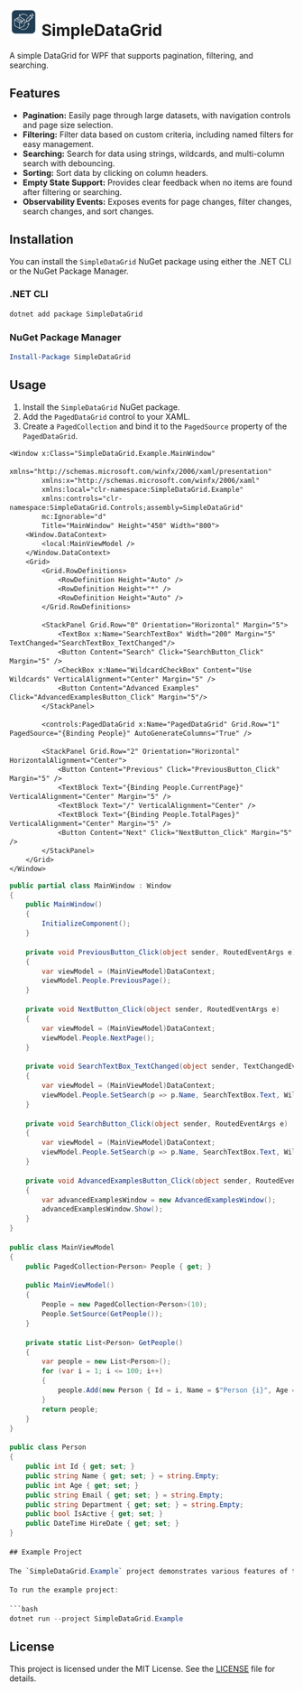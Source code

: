 # <img src="https://github.com/DerekGooding/SimpleDataGrid/blob/main/Icon.png" width=50 height=50/> SimpleDataGrid 

A simple DataGrid for WPF that supports pagination, filtering, and searching.

## Features

*   **Pagination:** Easily page through large datasets, with navigation controls and page size selection.
*   **Filtering:** Filter data based on custom criteria, including named filters for easy management.
*   **Searching:** Search for data using strings, wildcards, and multi-column search with debouncing.
*   **Sorting:** Sort data by clicking on column headers.
*   **Empty State Support:** Provides clear feedback when no items are found after filtering or searching.
*   **Observability Events:** Exposes events for page changes, filter changes, search changes, and sort changes.

## Installation

You can install the `SimpleDataGrid` NuGet package using either the .NET CLI or the NuGet Package Manager.

### .NET CLI

```bash
dotnet add package SimpleDataGrid
```

### NuGet Package Manager

```powershell
Install-Package SimpleDataGrid
```

## Usage

1.  Install the `SimpleDataGrid` NuGet package.
2.  Add the `PagedDataGrid` control to your XAML.
3.  Create a `PagedCollection` and bind it to the `PagedSource` property of the `PagedDataGrid`.

```xaml
<Window x:Class="SimpleDataGrid.Example.MainWindow"
        xmlns="http://schemas.microsoft.com/winfx/2006/xaml/presentation"
        xmlns:x="http://schemas.microsoft.com/winfx/2006/xaml"
        xmlns:local="clr-namespace:SimpleDataGrid.Example"
        xmlns:controls="clr-namespace:SimpleDataGrid.Controls;assembly=SimpleDataGrid"
        mc:Ignorable="d"
        Title="MainWindow" Height="450" Width="800">
    <Window.DataContext>
        <local:MainViewModel />
    </Window.DataContext>
    <Grid>
        <Grid.RowDefinitions>
            <RowDefinition Height="Auto" />
            <RowDefinition Height="*" />
            <RowDefinition Height="Auto" />
        </Grid.RowDefinitions>

        <StackPanel Grid.Row="0" Orientation="Horizontal" Margin="5">
            <TextBox x:Name="SearchTextBox" Width="200" Margin="5" TextChanged="SearchTextBox_TextChanged"/>
            <Button Content="Search" Click="SearchButton_Click" Margin="5" />
            <CheckBox x:Name="WildcardCheckBox" Content="Use Wildcards" VerticalAlignment="Center" Margin="5" />
            <Button Content="Advanced Examples" Click="AdvancedExamplesButton_Click" Margin="5"/>
        </StackPanel>

        <controls:PagedDataGrid x:Name="PagedDataGrid" Grid.Row="1" PagedSource="{Binding People}" AutoGenerateColumns="True" />

        <StackPanel Grid.Row="2" Orientation="Horizontal" HorizontalAlignment="Center">
            <Button Content="Previous" Click="PreviousButton_Click" Margin="5" />
            <TextBlock Text="{Binding People.CurrentPage}" VerticalAlignment="Center" Margin="5" />
            <TextBlock Text="/" VerticalAlignment="Center" />
            <TextBlock Text="{Binding People.TotalPages}" VerticalAlignment="Center" Margin="5" />
            <Button Content="Next" Click="NextButton_Click" Margin="5" />
        </StackPanel>
    </Grid>
</Window>
```

```csharp
public partial class MainWindow : Window
{
    public MainWindow()
    {
        InitializeComponent();
    }

    private void PreviousButton_Click(object sender, RoutedEventArgs e)
    {
        var viewModel = (MainViewModel)DataContext;
        viewModel.People.PreviousPage();
    }

    private void NextButton_Click(object sender, RoutedEventArgs e)
    {
        var viewModel = (MainViewModel)DataContext;
        viewModel.People.NextPage();
    }

    private void SearchTextBox_TextChanged(object sender, TextChangedEventArgs e)
    {
        var viewModel = (MainViewModel)DataContext;
        viewModel.People.SetSearch(p => p.Name, SearchTextBox.Text, WildcardCheckBox.IsChecked == true, 300);
    }

    private void SearchButton_Click(object sender, RoutedEventArgs e)
    {
        var viewModel = (MainViewModel)DataContext;
        viewModel.People.SetSearch(p => p.Name, SearchTextBox.Text, WildcardCheckBox.IsChecked == true);
    }

    private void AdvancedExamplesButton_Click(object sender, RoutedEventArgs e)
    {
        var advancedExamplesWindow = new AdvancedExamplesWindow();
        advancedExamplesWindow.Show();
    }
}

public class MainViewModel
{
    public PagedCollection<Person> People { get; }

    public MainViewModel()
    {
        People = new PagedCollection<Person>(10);
        People.SetSource(GetPeople());
    }

    private static List<Person> GetPeople()
    {
        var people = new List<Person>();
        for (var i = 1; i <= 100; i++)
        {
            people.Add(new Person { Id = i, Name = $"Person {i}", Age = 20 + (i % 50), Email = $"person{i}@example.com", Department = (i % 2 == 0) ? "Sales" : "Marketing" });
        }
        return people;
    }
}

public class Person
{
    public int Id { get; set; }
    public string Name { get; set; } = string.Empty;
    public int Age { get; set; }
    public string Email { get; set; } = string.Empty;
    public string Department { get; set; } = string.Empty;
    public bool IsActive { get; set; }
    public DateTime HireDate { get; set; }
}

## Example Project

The `SimpleDataGrid.Example` project demonstrates various features of the `SimpleDataGrid` library. It includes a basic `MainWindow` for quick usage and an `AdvancedExamplesWindow` for showcasing more complex functionalities.

To run the example project:

```bash
dotnet run --project SimpleDataGrid.Example
```

## License

This project is licensed under the MIT License. See the [LICENSE](LICENSE) file for details.